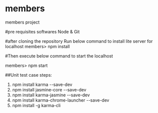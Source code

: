 # members
members project

#pre requisites softwares
Node & Git

#after cloning the repository
Run below command to install lite server for localhost
members> npm install


#Then execute below command to start the localhost

members> npm start

##Unit test case steps:

 1. npm install karma --save-dev
 2. npm install jasmine-core --save-dev
 3. npm install karma-jasmine --save-dev
 4. npm install karma-chrome-launcher --save-dev
 5. npm install -g karma-cli
